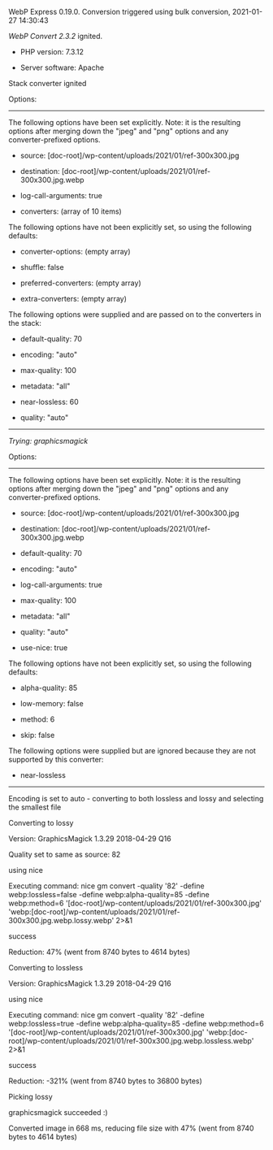 WebP Express 0.19.0. Conversion triggered using bulk conversion, 2021-01-27 14:30:43

*WebP Convert 2.3.2*  ignited.
- PHP version: 7.3.12
- Server software: Apache

Stack converter ignited

Options:
------------
The following options have been set explicitly. Note: it is the resulting options after merging down the "jpeg" and "png" options and any converter-prefixed options.
- source: [doc-root]/wp-content/uploads/2021/01/ref-300x300.jpg
- destination: [doc-root]/wp-content/uploads/2021/01/ref-300x300.jpg.webp
- log-call-arguments: true
- converters: (array of 10 items)

The following options have not been explicitly set, so using the following defaults:
- converter-options: (empty array)
- shuffle: false
- preferred-converters: (empty array)
- extra-converters: (empty array)

The following options were supplied and are passed on to the converters in the stack:
- default-quality: 70
- encoding: "auto"
- max-quality: 100
- metadata: "all"
- near-lossless: 60
- quality: "auto"
------------


*Trying: graphicsmagick* 

Options:
------------
The following options have been set explicitly. Note: it is the resulting options after merging down the "jpeg" and "png" options and any converter-prefixed options.
- source: [doc-root]/wp-content/uploads/2021/01/ref-300x300.jpg
- destination: [doc-root]/wp-content/uploads/2021/01/ref-300x300.jpg.webp
- default-quality: 70
- encoding: "auto"
- log-call-arguments: true
- max-quality: 100
- metadata: "all"
- quality: "auto"
- use-nice: true

The following options have not been explicitly set, so using the following defaults:
- alpha-quality: 85
- low-memory: false
- method: 6
- skip: false

The following options were supplied but are ignored because they are not supported by this converter:
- near-lossless
------------

Encoding is set to auto - converting to both lossless and lossy and selecting the smallest file

Converting to lossy
Version: GraphicsMagick 1.3.29 2018-04-29 Q16 
Quality set to same as source: 82
using nice
Executing command: nice gm convert -quality '82' -define webp:lossless=false -define webp:alpha-quality=85 -define webp:method=6 '[doc-root]/wp-content/uploads/2021/01/ref-300x300.jpg' 'webp:[doc-root]/wp-content/uploads/2021/01/ref-300x300.jpg.webp.lossy.webp' 2>&1
success
Reduction: 47% (went from 8740 bytes to 4614 bytes)

Converting to lossless
Version: GraphicsMagick 1.3.29 2018-04-29 Q16 
using nice
Executing command: nice gm convert -quality '82' -define webp:lossless=true -define webp:alpha-quality=85 -define webp:method=6 '[doc-root]/wp-content/uploads/2021/01/ref-300x300.jpg' 'webp:[doc-root]/wp-content/uploads/2021/01/ref-300x300.jpg.webp.lossless.webp' 2>&1
success
Reduction: -321% (went from 8740 bytes to 36800 bytes)

Picking lossy
graphicsmagick succeeded :)

Converted image in 668 ms, reducing file size with 47% (went from 8740 bytes to 4614 bytes)
